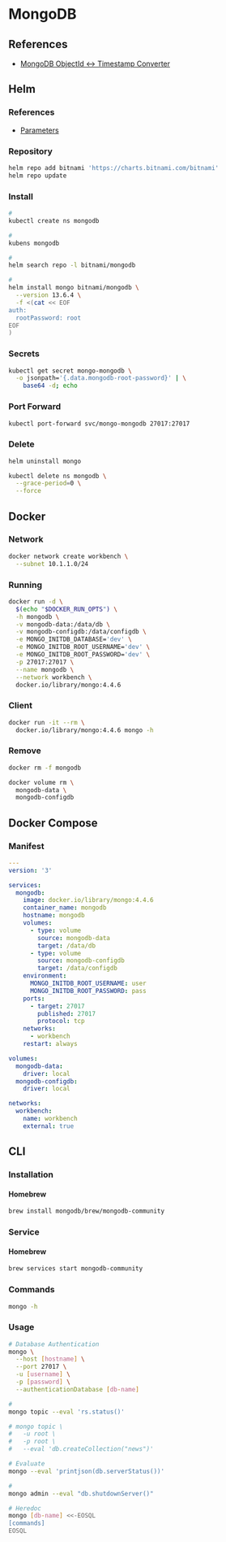 # MongoDB

<!--
https://linkedin.com/learning/nosql-essential-training/
https://linkedin.com/learning/learning-mongodb/
-->

## References

- [MongoDB ObjectId ↔ Timestamp Converter](https://steveridout.github.io/mongo-object-time/)

## Helm

### References

- [Parameters](https://github.com/bitnami/charts/tree/main/bitnami/mongodb#parameters)

### Repository

```sh
helm repo add bitnami 'https://charts.bitnami.com/bitnami'
helm repo update
```

### Install

```sh
#
kubectl create ns mongodb

#
kubens mongodb

#
helm search repo -l bitnami/mongodb

#
helm install mongo bitnami/mongodb \
  --version 13.6.4 \
  -f <(cat << EOF
auth:
  rootPassword: root
EOF
)
```

### Secrets

```sh
kubectl get secret mongo-mongodb \
  -o jsonpath='{.data.mongodb-root-password}' | \
    base64 -d; echo
```

### Port Forward

```sh
kubectl port-forward svc/mongo-mongodb 27017:27017
```

### Delete

```sh
helm uninstall mongo

kubectl delete ns mongodb \
  --grace-period=0 \
  --force
```

## Docker

### Network

```sh
docker network create workbench \
  --subnet 10.1.1.0/24
```

### Running

```sh
docker run -d \
  $(echo "$DOCKER_RUN_OPTS") \
  -h mongodb \
  -v mongodb-data:/data/db \
  -v mongodb-configdb:/data/configdb \
  -e MONGO_INITDB_DATABASE='dev' \
  -e MONGO_INITDB_ROOT_USERNAME='dev' \
  -e MONGO_INITDB_ROOT_PASSWORD='dev' \
  -p 27017:27017 \
  --name mongodb \
  --network workbench \
  docker.io/library/mongo:4.4.6
```

<!--
MONGODB_URI='mongodb+srv://dev:dev@127.0.0.1:27017/dev'
-->

### Client

```sh
docker run -it --rm \
  docker.io/library/mongo:4.4.6 mongo -h
```

### Remove

```sh
docker rm -f mongodb

docker volume rm \
  mongodb-data \
  mongodb-configdb
```

## Docker Compose

### Manifest

```yml
---
version: '3'

services:
  mongodb:
    image: docker.io/library/mongo:4.4.6
    container_name: mongodb
    hostname: mongodb
    volumes:
      - type: volume
        source: mongodb-data
        target: /data/db
      - type: volume
        source: mongodb-configdb
        target: /data/configdb
    environment:
      MONGO_INITDB_ROOT_USERNAME: user
      MONGO_INITDB_ROOT_PASSWORD: pass
    ports:
      - target: 27017
        published: 27017
        protocol: tcp
    networks:
      - workbench
    restart: always

volumes:
  mongodb-data:
    driver: local
  mongodb-configdb:
    driver: local

networks:
  workbench:
    name: workbench
    external: true
```

## CLI

### Installation

#### Homebrew

```sh
brew install mongodb/brew/mongodb-community
```

### Service

#### Homebrew

```sh
brew services start mongodb-community
```

### Commands

```sh
mongo -h
```

### Usage

```sh
# Database Authentication
mongo \
  --host [hostname] \
  --port 27017 \
  -u [username] \
  -p [password] \
  --authenticationDatabase [db-name]

#
mongo topic --eval 'rs.status()'

# mongo topic \
#   -u root \
#   -p root \
#   --eval 'db.createCollection("news")'

# Evaluate
mongo --eval 'printjson(db.serverStatus())'

#
mongo admin --eval "db.shutdownServer()"

# Heredoc
mongo [db-name] <<-EOSQL
[commands]
EOSQL
```
